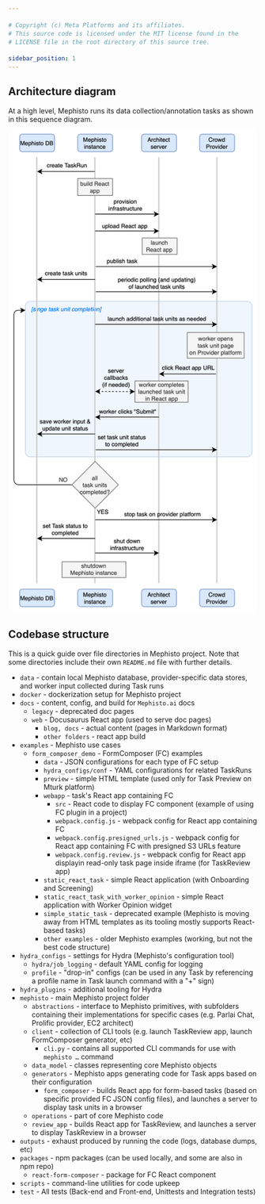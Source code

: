 ```yaml
---

# Copyright (c) Meta Platforms and its affiliates.
# This source code is licensed under the MIT license found in the
# LICENSE file in the root directory of this source tree.

sidebar_position: 1
---
```


## Architecture diagram

At a high level, Mephisto runs its data collection/annotation tasks as shown in this sequence diagram.

![task_run_sequence_diagram.png](./images/task_run_sequence_diagram.png)


## Codebase structure

This is a quick guide over file directories in Mephisto project. Note that some directories include their own `README.md` file with further details.

- `data` - contain local Mephisto database, provider-specific data stores, and worker input collected during Task runs
- `docker` - dockerization setup for Mephisto project
- `docs` - content, config, and build for `Mephisto.ai` docs
    - `legacy` - deprecated doc pages
    - `web` - Docusaurus React app (used to serve doc pages)
        - `blog, docs` - actual content (pages in Markdown format)
        - `other folders` - react app build
- `examples` - Mephisto use cases
    - `form_composer_demo` - FormComposer (FC) examples
        - `data` - JSON configurations for each type of FC setup
        - `hydra_configs/conf` - YAML configurations for related TaskRuns
        - `preview` - simple HTML template (used only for Task Preview on Mturk platform)
        - `webapp` - task's React app containing FC
            - `src` - React code to display FC component (example of using FC plugin in a project)
            - `webpack.config.js` - webpack config for React app containing FC
            - `webpack.config.presigned_urls.js` - webpack config for React app containing FC with presigned S3 URLs feature
            - `webpack.config.review.js` - webpack config for React app displayin read-only task page inside iframe (for TaskReview app)
      - `static_react_task` - simple React application (with Onboarding and Screening)
      - `static_react_task_with_worker_opinion` - simple React application with Worker Opinion widget
      - `simple_static_task` - deprecated example (Mephisto is moving away from HTML templates as its tooling mostly supports React-based tasks)
      - `other examples` - older Mephisto examples (working, but not the best code structure)
- `hydra_configs` - settings for Hydra (Mephisto's configuration tool)
    - `hydra/job_logging` - default YAML config for logging
    - `profile` - "drop-in" configs (can be used in any Task by referencing a profile name in Task launch command with a "+" sign)
- `hydra_plugins` - additional tooling for Hydra
- `mephisto` - main Mephisto project folder
    - `abstractions` - interface to Mephisto primitives, with subfolders containing their implementations for specific cases (e.g. Parlai Chat, Prolific provider, EC2 architect)
    - `client` - collection of CLI tools (e.g. launch TaskReview app, launch FormComposer generator, etc)
        - `cli.py` - contains all supported CLI commands for use with `mephisto …` command
    - `data_model` - classes representing core Mephisto objects
    - `generators` - Mephisto apps generating code for Task apps based on their configuration
        - `form_composer` - builds React app for form-based tasks (based on specific provided FC JSON config files), and launches a server to display task units in a browser
    - `operations` - part of core Mephisto code
    - `review_app` - builds React app for TaskReview, and launches a server to display TaskReview in a browser
- `outputs` - exhaust produced by running the code (logs, database dumps, etc)
- `packages` - npm packages (can be used locally, and some are also in npm repo)
    - `react-form-composer` - package for FC React component
- `scripts` - command-line utilities for code upkeep
- `test` - All tests (Back-end and Front-end, Unittests and Integration tests)
